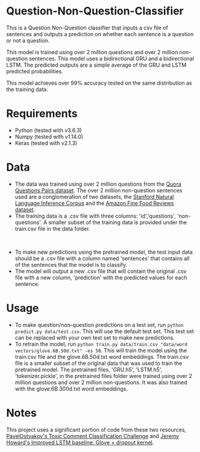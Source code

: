 # Question-Non-Question-Classifier

This is a Question Non-Question classifier that inputs a csv file of sentences and outputs a prediction on whether each sentence is a question or not a question.

This model is trained using over 2 million questions and over 2 million non-question sentences. This model uses a bidirectional GRU and a bidirectional LSTM. The predicted outputs are a simple average of the GRU and LSTM predicted probabilities. 

This model achieves over 99% accuracy tested on the same distribution as the training data. 

# Requirements
*  Python (tested with v3.6.3)
*  Numpy  (tested with v1.14.0)
*  Keras  (tested with v2.1.3)
 
 # Data
 * The data was trained using over 2 million questions from the [Quora Questions Pairs dataset](https://www.kaggle.com/c/quora-question-pairs/data). The over 2 million non-question sentences used are a conglomeration of two datasets, the [Stanford Natural Language Inference Corpus](https://www.kaggle.com/stanfordu/stanford-natural-language-inference-corpus/data) and the [Amazon Fine Food Reviews
dataset](https://www.kaggle.com/snap/amazon-fine-food-reviews/data).
* The training data is a .csv file with three columns: 'id','questions', 'non-questions'. A smaller subset of the training data is provided under the train.csv file in the data folder.
<br>

* To make new predictions using the pretrained model, the test input data should be a .csv file with a column named 'sentences' that contains all of the sentences that the model is to classify.
* The model will output a new .csv file that will contain the original .csv file with a new column, 'prediction' with the predicted values for each sentence.

# Usage
* To make question/non-question predictions on a test set, run `python predict.py data/test.csv`. This will use the default test set. This test set can be replaced with your own test set to make new predictions.
* To retrain the model, run `python train.py data/train.csv "data/word vectors/glove.6B.50d.txt" -es 50`. This will train the model using the train.csv file and the glove.6B.50d.txt word embeddings. The train.csv file is a smaller subset of the original data that was used to train the pretrained model. The pretrained files, 'GRU.h5', 'LSTM.h5', 'tokenizer.pickle', in the pretrained files folder were trained using over 2 million questions and over 2 million non-questions. It was also trained with the glove.6B.300d.txt word embeddings.

# Notes
This project uses a significant portion of code from these two resources, [PavelOstyakov's Toxic Comment Classification Challenge](https://github.com/PavelOstyakov/toxic) and [Jeremy Howard's Improved LSTM baseline: Glove + dropout kernel](https://www.kaggle.com/jhoward/improved-lstm-baseline-glove-dropout).

